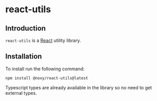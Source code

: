 # react-utils

## Introduction

`react-utils` is a [React](https://reactjs.org/) utility library.

## Installation

To install run the following command:

```shell
npm install @noxy/react-utils@latest
```

Typescript types are already available in the library so no need to get external types.
